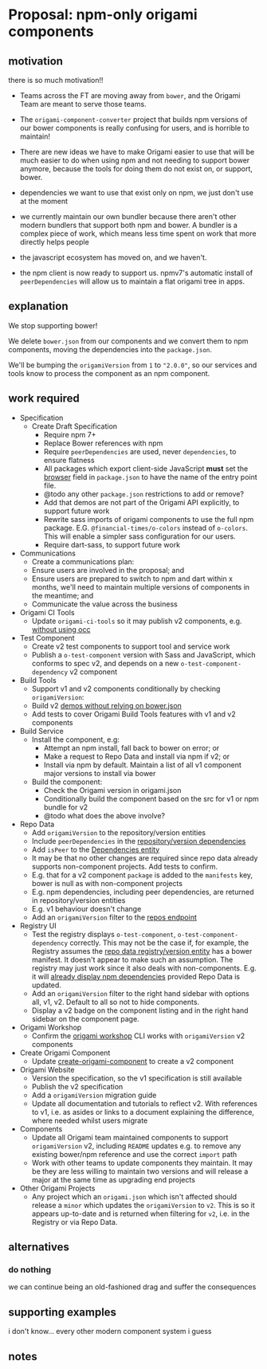 # Proposal: npm-only origami components

## motivation

there is so much motivation!!

- Teams across the FT are moving away from `bower`, and the Origami Team are meant to serve those teams.


- The `origami-component-converter` project that builds npm versions of our bower components is really confusing for users, and is horrible to maintain!

- There are new ideas we have to make Origami easier to use that will be much easier to do when using npm and not needing to support bower anymore, because the tools for doing them do not exist on, or support, bower.

- dependencies we want to use that exist only on npm, we just don't use at the moment

- we currently maintain our own bundler because there aren't other modern bundlers that support both npm and bower. A bundler is a complex piece of work, which means less time spent on work that more directly helps people

- the javascript ecosystem has moved on, and we haven't.

- the npm client is now ready to support us. npmv7's automatic install of `peerDependencies` will allow us to maintain a flat origami tree in apps.

## explanation

We stop supporting bower!

We delete `bower.json` from our components and we convert them to npm components, moving the dependencies into the `package.json`.

We'll be bumping the `origamiVersion` from `1` to `"2.0.0"`, so our services and tools know to process the component as an npm component.

## work required

- Specification
	- Create Draft Specification
		- Require npm 7+
		- Replace Bower references with npm
		- Require `peerDependencies` are used, never `dependencies`, to ensure flatness
		- All packages which export client-side JavaScript **must** set the [browser](https://docs.npmjs.com/files/package.json#browser) field in `package.json` to have the name of the entry point file.
		- @todo any other `package.json` restrictions to add or remove?
		- Add that demos are not part of the Origami API explicitly, to support future work
		- Rewrite sass imports of origami components to use the full npm package. E.G. `@financial-times/o-colors` instead of `o-colors`. This will enable a simpler sass configuration for our users.
		- Require dart-sass, to support future work
- Communications
	- Create a communications plan:
	- Ensure users are involved in the proposal; and
	- Ensure users are prepared to switch to npm and dart within x months, we'll need to maintain multiple versions of components in the meantime; and
	- Communicate the value across the business
- Origami CI Tools
	- Update `origami-ci-tools` so it may publish v2 components, e.g. [without using occ](https://github.com/Financial-Times/origami-ci-tools/blob/9083d70dbba7da78a4ffcb8bc84211720e844cca/commands/release.js#L42)
- Test Component
	- Create v2 test components to support tool and service work
	- Publish a `o-test-component` version with Sass and JavaScript, which conforms to spec v2, and depends on a new `o-test-component-dependency` v2 component
- Build Tools
	- Support v1 and v2 components conditionally by checking `origamiVersion`:
	- Build v2 [demos without relying on bower.json](https://github.com/Financial-Times/origami-build-tools/blob/ec4ae8354a05f0495e38a30117e126b3674fbb9e/lib/tasks/demo-build.js#L28)
	- Add tests to cover Origami Build Tools features with v1 and v2 components
- Build Service
	- Install the component, e.g:
		- Attempt an npm install, fall back to bower on error; or
		- Make a request to Repo Data and install via npm if v2; or
		- Install via npm by default. Maintain a list of all v1 component major versions to install via bower
	- Build the component:
		- Check the Origami version in origami.json
		- Conditionally build the component based on the src for v1 or npm bundle for v2
		- @todo what does the above involve?
- Repo Data
	- Add `origamiVersion` to the repository/version entities
	- Include `peerDependencies` in the [repository/version dependencies](https://github.com/Financial-Times/origami-repo-data/blob/b6c3d64525680f5134f6081be7450e88ffdf555e/models/version.js#L143)
	- Add `isPeer` to the [Dependencies entity](https://origami-repo-data.ft.com/v1/docs/api/repositories#entity-dependency)
	- It may be that no other changes are required since repo data already supports non-component projects. Add tests to confirm.
	- E.g. that for a v2 component `package` is added to the `manifests` key, bower is null as with non-component projects
	- E.g. npm dependencies, including peer dependencies, are returned in repository/version entities
	- E.g. v1 behaviour doesn't change
	- Add an `origamiVersion` filter to the [repos endpoint](https://origami-repo-data.ft.com/v1/docs/api/repositories#get-v1-repos)
- Registry UI
	- Test the registry displays `o-test-component`, `o-test-component-dependency` correctly. This may not be the case if, for example, the Registry assumes the [repo data registry/version entity](https://origami-repo-data.ft.com/v1/docs/api/repositories#entity-repo) has a bower manifest. It doesn't appear to make such an assumption. The registry may just work since it also deals with non-components. E.g. it will [already display npm dependencies](https://github.com/Financial-Times/origami-registry-ui/blob/42fac8202a5c9f7f960ec4091bbedd78903cc9c4/lib/routes/components.js#L283) provided Repo Data is updated.
	- Add an `origamiVersion` filter to the right hand sidebar with options all, v1, v2. Default to all so not to hide components.
	- Display a v2 badge on the component listing and in the right hand sidebar on the component page.
- Origami Workshop
	- Confirm the [origami workshop](https://github.com/Financial-Times/origami-workshop) CLI works with `origamiVersion` v2 components
- Create Origami Component
	- Update [create-origami-component](https://github.com/Financial-Times/create-origami-component) to create a v2 component
- Origami Website
	- Version the specification, so the v1 specification is still available
	- Publish the v2 specification
	- Add a `origamiVersion` migration guide
	- Update all documentation and tutorials to reflect v2. With references to v1, i.e. as asides or links to a document explaining the difference, where needed whilst users migrate
- Components
	- Update all Origami team maintained components to support `origamiVersion` v2, including `README` updates e.g. to remove any existing bower/npm reference and use the correct `import` path
	- Work with other teams to update components they maintain. It may be they are less willing to maintain two versions and will release a major at the same time as upgrading end projects
- Other Origami Projects
	- Any project which an `origami.json` which isn't affected should release a `minor` which updates the `origamiVersion` to `v2`. This is so it appears up-to-date and is returned when filtering for `v2`, i.e. in the Registry or via Repo Data.

## alternatives

### do nothing

we can continue being an old-fashioned drag and suffer the consequences

## supporting examples

i don't know... every other modern component system i guess

## notes
